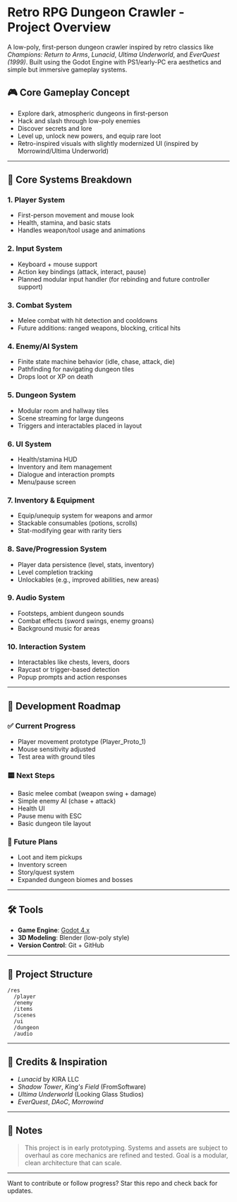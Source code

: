 # Retro RPG Dungeon Crawler - Project Overview

A low-poly, first-person dungeon crawler inspired by retro classics like *Champions: Return to Arms*, *Lunacid*, *Ultima Underworld*, and *EverQuest (1999)*. Built using the Godot Engine with PS1/early-PC era aesthetics and simple but immersive gameplay systems.

## 🎮 Core Gameplay Concept

- Explore dark, atmospheric dungeons in first-person
- Hack and slash through low-poly enemies
- Discover secrets and lore
- Level up, unlock new powers, and equip rare loot
- Retro-inspired visuals with slightly modernized UI (inspired by Morrowind/Ultima Underworld)

---

## 🧱 Core Systems Breakdown

### 1. Player System

- First-person movement and mouse look
- Health, stamina, and basic stats
- Handles weapon/tool usage and animations

### 2. Input System

- Keyboard + mouse support
- Action key bindings (attack, interact, pause)
- Planned modular input handler (for rebinding and future controller support)

### 3. Combat System

- Melee combat with hit detection and cooldowns
- Future additions: ranged weapons, blocking, critical hits

### 4. Enemy/AI System

- Finite state machine behavior (idle, chase, attack, die)
- Pathfinding for navigating dungeon tiles
- Drops loot or XP on death

### 5. Dungeon System

- Modular room and hallway tiles
- Scene streaming for large dungeons
- Triggers and interactables placed in layout

### 6. UI System

- Health/stamina HUD
- Inventory and item management
- Dialogue and interaction prompts
- Menu/pause screen

### 7. Inventory & Equipment

- Equip/unequip system for weapons and armor
- Stackable consumables (potions, scrolls)
- Stat-modifying gear with rarity tiers

### 8. Save/Progression System

- Player data persistence (level, stats, inventory)
- Level completion tracking
- Unlockables (e.g., improved abilities, new areas)

### 9. Audio System

- Footsteps, ambient dungeon sounds
- Combat effects (sword swings, enemy groans)
- Background music for areas

### 10. Interaction System

- Interactables like chests, levers, doors
- Raycast or trigger-based detection
- Popup prompts and action responses

---

## 🔧 Development Roadmap

### ✅ Current Progress

- Player movement prototype (Player\_Proto\_1)
- Mouse sensitivity adjusted
- Test area with ground tiles

### 🟨 Next Steps

- Basic melee combat (weapon swing + damage)
- Simple enemy AI (chase + attack)
- Health UI
- Pause menu with ESC
- Basic dungeon tile layout

### 🔮 Future Plans

- Loot and item pickups
- Inventory screen
- Story/quest system
- Expanded dungeon biomes and bosses

---

## 🛠 Tools

- **Game Engine**: [Godot 4.x](https://godotengine.org/)
- **3D Modeling**: Blender (low-poly style)
- **Version Control**: Git + GitHub

---

## 📁 Project Structure

```
/res
  /player
  /enemy
  /items
  /scenes
  /ui
  /dungeon
  /audio
```

---

## 🤝 Credits & Inspiration

- *Lunacid* by KIRA LLC
- *Shadow Tower*, *King's Field* (FromSoftware)
- *Ultima Underworld* (Looking Glass Studios)
- *EverQuest*, *DAoC*, *Morrowind*

---

## 📌 Notes

> This project is in early prototyping. Systems and assets are subject to overhaul as core mechanics are refined and tested. Goal is a modular, clean architecture that can scale.

---

Want to contribute or follow progress? Star this repo and check back for updates.

